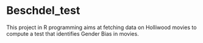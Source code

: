 # Beschdel_test

This project in R programming aims at fetching data on Holliwood movies to compute a test that identifies Gender Bias in movies.

